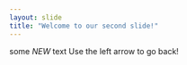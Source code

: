 ```yaml
---
layout: slide
title: "Welcome to our second slide!"
---
```

some *NEW* text
Use the left arrow to go back!
